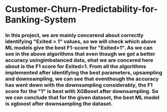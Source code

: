 # Customer-Churn-Predictability-for-Banking-System

### In this project, we are mainly concerend about correctly identifying "Exited = 1" values, so we will check which above ML models give the best F1-score for "Exited=1". As we can see in the above algorithms that even though we got a better accuracy usingimbalanced data, ehat we are concered here about is the F1 score for Exited=1. From all the algorithms implemented after identifying the best parameters, upsampling and downsampling, we can see that eventhough the accuracy has went down with the downsampling considerably, the F1 score for the "1" is best with XGBoost after downsampling. So we can conclude that for the  given dataset, the best ML model is xgboost after downsampling the dataset.
